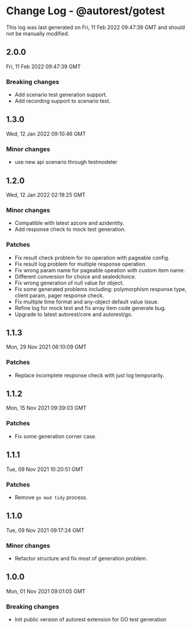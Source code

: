 # Change Log - @autorest/gotest

This log was last generated on Fri, 11 Feb 2022 09:47:39 GMT and should not be manually modified.

## 2.0.0
Fri, 11 Feb 2022 09:47:39 GMT

### Breaking changes

- Add scenario test generation support.
- Add recording support to scenario test.

## 1.3.0
Wed, 12 Jan 2022 09:10:46 GMT

### Minor changes

- use new api scenario through testmodeler

## 1.2.0
Wed, 12 Jan 2022 02:19:25 GMT

### Minor changes

- Compatible with latest azcore and azidentity.
- Add response check to mock test generation.

### Patches

- Fix result check problem for lro operation with pageable config.
- Fix result log problem for multiple response operation.
- Fix wrong param name for pageable opeation with custom item name.
- Different conversion for choice and sealedchoice.
- Fix wrong generation of null value for object.
- Fix some generated problems including: polymorphism response type, client param, pager response check.
- Fix multiple time format and any-object default value issue.
- Refine log for mock test and fix array item code generate bug.
- Upgrade to latest autorest/core and autorest/go.

## 1.1.3
Mon, 29 Nov 2021 06:10:09 GMT

### Patches

- Replace incomplete response check with just log temporarily.

## 1.1.2
Mon, 15 Nov 2021 09:39:03 GMT

### Patches

- Fix some generation corner case.

## 1.1.1
Tue, 09 Nov 2021 10:20:51 GMT

### Patches

- Remove `go mod tidy` process.

## 1.1.0
Tue, 09 Nov 2021 09:17:24 GMT

### Minor changes

- Refactor structure and fix most of generation problem.

## 1.0.0
Mon, 01 Nov 2021 09:01:05 GMT

### Breaking changes

- Init public version of autorest extension for GO test generation

